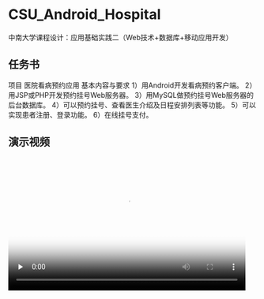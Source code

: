 # CSU_Android_Hospital
中南大学课程设计：应用基础实践二（Web技术+数据库+移动应用开发）

## 任务书
项目 医院看病预约应用
基本内容与要求
1）用Android开发看病预约客户端。
2）用JSP或PHP开发预约挂号Web服务器。
3）用MySQL做预约挂号Web服务器的后台数据库。
4）可以预约挂号、查看医生介绍及日程安排列表等功能。
5）可以实现患者注册、登录功能。
6）在线挂号支付。

## 演示视频
<!-- mp4格式 -->
<video width="480" height="270" id="video" controls="" preload="none" poster="poster.png">
      <source id="mp4" src="PalmHospital.mp4" type="video/mp4">
</videos>



## 实验报告